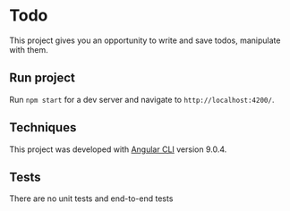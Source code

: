 # Todo
This project gives you an opportunity to write and save todos, manipulate with them.

## Run project
Run `npm start` for a dev server and navigate to `http://localhost:4200/`.

## Techniques
This project was developed with [Angular CLI](https://github.com/angular/angular-cli) version 9.0.4.

## Tests
There are no unit tests and end-to-end tests

